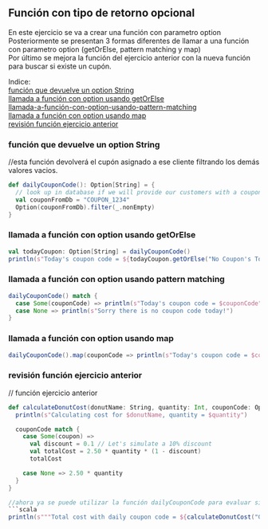 ## Función con tipo de retorno opcional

En este ejercicio se va a crear una función con parametro option  
Posteriormente se presentan 3 formas diferentes de llamar a una función con parametro option (getOrElse, pattern matching y map)   
Por último se mejora la función del ejercicio anterior con la nueva función para buscar si existe un cupón.

Indice:  
[función que devuelve un option String](#función-que-devuelve-un-option-String)  
[llamada a función con option usando getOrElse](#llamada-a-función-con-option-usando-getOrElse)  
[llamada-a-función-con-option-usando-pattern-matching](#llamada-a-función-con-option-usando-pattern-matching)  
[llamada a función con option usando map](#llamada-a-función-con-option-usando-map)  
[revisión función ejercicio anterior](#revisión-función-ejercicio-anterior)  

### función que devuelve un option String
//esta función devolverá el cupón asignado a ese cliente filtrando los demás valores vacios.  

```scala
def dailyCouponCode(): Option[String] = {
  // look up in database if we will provide our customers with a coupon today
  val couponFromDb = "COUPON_1234"
  Option(couponFromDb).filter(_.nonEmpty)
}
```
### llamada a función con option usando getOrElse  
```scala
val todayCoupon: Option[String] = dailyCouponCode()
println(s"Today's coupon code = ${todayCoupon.getOrElse("No Coupon's Today")}")
```

### llamada a función con option usando pattern matching

```scala
dailyCouponCode() match {
  case Some(couponCode) => println(s"Today's coupon code = $couponCode")
  case None => println(s"Sorry there is no coupon code today!")
}
```

### llamada a función con option usando map
```scala
dailyCouponCode().map(couponCode => println(s"Today's coupon code = $couponCode"))
```

### revisión función ejercicio anterior
// función ejercicio anterior
```scala
def calculateDonutCost(donutName: String, quantity: Int, couponCode: Option[String]): Double = {
  println(s"Calculating cost for $donutName, quantity = $quantity")

  couponCode match {
    case Some(coupon) =>
      val discount = 0.1 // Let's simulate a 10% discount
      val totalCost = 2.50 * quantity * (1 - discount)
      totalCost

    case None => 2.50 * quantity
  }  
}

//ahora ya se puede utilizar la función dailyCouponCode para evaluar si existen cupones
```scala
println(s"""Total cost with daily coupon code = ${calculateDonutCost("Glazed Donut", 5, dailyCouponCode())}""")
```
